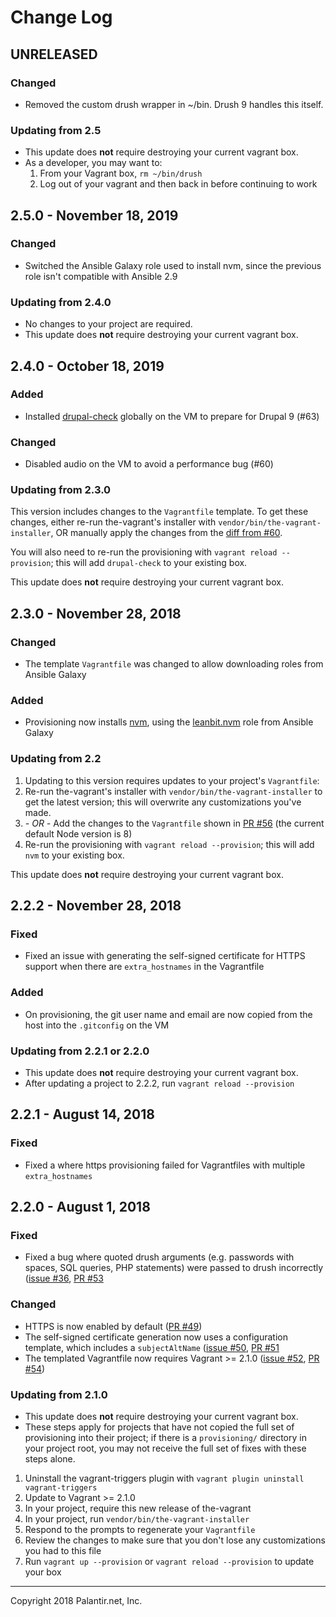 # Change Log

## UNRELEASED

### Changed

* Removed the custom drush wrapper in ~/bin. Drush 9 handles this itself.

### Updating from 2.5

* This update does **not** require destroying your current vagrant box.
* As a developer, you may want to:
  1. From your Vagrant box, `rm ~/bin/drush`
  2. Log out of your vagrant and then back in before continuing to work

## 2.5.0 - November 18, 2019

### Changed

* Switched the Ansible Galaxy role used to install nvm, since the previous role isn't compatible with Ansible 2.9

### Updating from 2.4.0

* No changes to your project are required.
* This update does **not** require destroying your current vagrant box.

## 2.4.0 - October 18, 2019

### Added

* Installed [drupal-check](https://github.com/mglaman/drupal-check) globally on the VM to prepare for Drupal 9 (#63)

### Changed

* Disabled audio on the VM to avoid a performance bug (#60)

### Updating from 2.3.0

This version includes changes to the `Vagrantfile` template. To get these changes, either re-run the-vagrant's installer with `vendor/bin/the-vagrant-installer`, OR manually apply the changes from the [diff from #60](https://github.com/palantirnet/the-vagrant/pull/60/files).

You will also need to re-run the provisioning with `vagrant reload --provision`; this will add `drupal-check` to your existing box.

This update does **not** require destroying your current vagrant box.

## 2.3.0 - November 28, 2018

### Changed

* The template `Vagrantfile` was changed to allow downloading roles from Ansible Galaxy

### Added

* Provisioning now installs [nvm](https://github.com/creationix/nvm), using the [leanbit.nvm](https://github.com/leanbit/ansible-nvm) role from Ansible Galaxy

### Updating from 2.2

1. Updating to this version requires updates to your project's `Vagrantfile`:
  1. Re-run the-vagrant's installer with `vendor/bin/the-vagrant-installer` to get the latest version; this will overwrite any customizations you've made.
  2. _- OR -_ Add the changes to the `Vagrantfile` shown in [PR #56](https://github.com/palantirnet/the-vagrant/pull/56/files#diff-560ad909e5c24f0a4d43fed0aec59079) (the current default Node version is 8)
2. Re-run the provisioning with `vagrant reload --provision`; this will add `nvm` to your existing box.

This update does **not** require destroying your current vagrant box.

## 2.2.2 - November 28, 2018

### Fixed

* Fixed an issue with generating the self-signed certificate for HTTPS support when there are `extra_hostnames` in the Vagrantfile

### Added

* On provisioning, the git user name and email are now copied from the host into the `.gitconfig` on the VM

### Updating from 2.2.1 or 2.2.0

* This update does **not** require destroying your current vagrant box.
* After updating a project to 2.2.2, run `vagrant reload --provision`


## 2.2.1 - August 14, 2018

### Fixed

* Fixed a where https provisioning failed for Vagrantfiles with multiple `extra_hostnames`

## 2.2.0 - August 1, 2018

### Fixed

* Fixed a bug where quoted drush arguments (e.g. passwords with spaces, SQL queries, PHP statements) were passed to drush incorrectly ([issue #36](https://github.com/palantirnet/the-vagrant/issues/36), [PR #53](https://github.com/palantirnet/the-vagrant/pull/53)

### Changed

* HTTPS is now enabled by default ([PR #49](https://github.com/palantirnet/the-vagrant/pull/49))
* The self-signed certificate generation now uses a configuration template, which includes a `subjectAltName` ([issue #50](https://github.com/palantirnet/the-vagrant/issues/50), [PR #51](https://github.com/palantirnet/the-vagrant/pull/51)
* The templated Vagrantfile now requires Vagrant >= 2.1.0 ([issue #52](https://github.com/palantirnet/the-vagrant/issues/52), [PR #54](https://github.com/palantirnet/the-vagrant/pull/54))

### Updating from 2.1.0

* This update does **not** require destroying your current vagrant box.
* These steps apply for projects that have not copied the full set of provisioning into their project; if there is a `provisioning/` directory in your project root, you may not receive the full set of fixes with these steps alone.

1. Uninstall the vagrant-triggers plugin with `vagrant plugin uninstall vagrant-triggers`
1. Update to Vagrant >= 2.1.0
1. In your project, require this new release of the-vagrant
1. In your project, run `vendor/bin/the-vagrant-installer`
1. Respond to the prompts to regenerate your `Vagrantfile`
1. Review the changes to make sure that you don't lose any customizations you had to this file
1. Run `vagrant up --provision` or `vagrant reload --provision` to update your box

----
Copyright 2018 Palantir.net, Inc.
